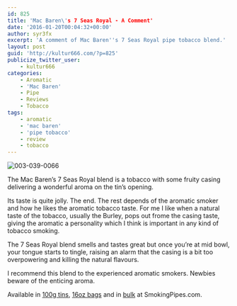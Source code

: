 ```yaml
---
id: 825
title: 'Mac Baren\'s 7 Seas Royal - A Comment'
date: '2016-01-20T00:04:32+00:00'
author: syr3fx
excerpt: 'A comment of Mac Baren''s 7 Seas Royal pipe tobacco blend.'
layout: post
guid: 'http://kultur666.com/?p=825'
publicize_twitter_user:
    - kultur666
categories:
    - Aromatic
    - 'Mac Baren'
    - Pipe
    - Reviews
    - Tobacco
tags:
    - aromatic
    - 'mac baren'
    - 'pipe tobacco'
    - review
    - tobacco
---
```


![003-039-0066](http://localhost:8080/wp-content/uploads/2016/01/003-039-0066.jpg)

The Mac Baren’s 7 Seas Royal blend is a tobacco with some fruity casing delivering a wonderful aroma on the tin’s opening.

Its taste is quite jolly. The end. The rest depends of the aromatic smoker and how he likes the aromatic tobacco taste. For me I like when a natural taste of the tobacco, usually the Burley, pops out frome the casing taste, giving the aromatic a personality which I think is important in any kind of tobacco smoking.

The 7 Seas Royal blend smells and tastes great but once you’re at mid bowl, your tongue starts to tingle, raising an alarm that the casing is a bit too overpowering and killing the natural flavours.

I recommend this blend to the experienced aromatic smokers. Newbies beware of the enticing aroma.

Available in [100g tins](http://www.smokingpipes.com/tobacco/by-maker/mac-baren/moreinfo.cfm?product_id=70214), [16oz bags](http://www.smokingpipes.com/tobacco/by-maker/mac-baren/moreinfo.cfm?product_id=70217) and in [bulk](http://www.smokingpipes.com/tobacco/by-maker/mac-baren/bulk/moreinfo.cfm?product_id=70221) at SmokingPipes.com.